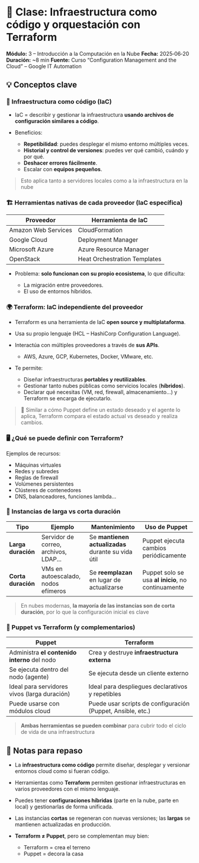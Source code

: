 
# 📝 Clase: Infraestructura como código y orquestación con Terraform

**Módulo:** 3 – Introducción a la Computación en la Nube
**Fecha:** 2025‑06‑20
**Duración:** \~8 min
**Fuente:** Curso “Configuration Management and the Cloud” – Google IT Automation

## 💡 Conceptos clave

### 🧾 Infraestructura como código (IaC)

* IaC = describir y gestionar la infraestructura **usando archivos de configuración similares a código**.
* Beneficios:

  * **Repetibilidad**: puedes desplegar el mismo entorno múltiples veces.
  * **Historial y control de versiones**: puedes ver qué cambió, cuándo y por qué.
  * **Deshacer errores fácilmente**.
  * Escalar con **equipos pequeños**.

> Esto aplica tanto a servidores locales como a la infraestructura en la nube

### 🏗 Herramientas nativas de cada proveedor (IaC específica)

| Proveedor           | Herramienta de IaC           |
| ------------------- | ---------------------------- |
| Amazon Web Services | CloudFormation               |
| Google Cloud        | Deployment Manager           |
| Microsoft Azure     | Azure Resource Manager       |
| OpenStack           | Heat Orchestration Templates |

* Problema: **solo funcionan con su propio ecosistema**, lo que dificulta:

  * La migración entre proveedores.
  * El uso de entornos híbridos.


### 🌍 Terraform: IaC independiente del proveedor

* Terraform es una herramienta de IaC **open source y multiplataforma**.
* Usa su propio lenguaje (HCL – HashiCorp Configuration Language).
* Interactúa con múltiples proveedores a través de **sus APIs**.

  * AWS, Azure, GCP, Kubernetes, Docker, VMware, etc.
* Te permite:

  * Diseñar infraestructuras **portables y reutilizables**.
  * Gestionar tanto nubes públicas como servicios locales (**híbridos**).
  * Declarar qué necesitas (VM, red, firewall, almacenamiento...) y Terraform se encarga de ejecutarlo.

> 🔄 Similar a cómo Puppet define un estado deseado y el agente lo aplica, Terraform compara el estado actual vs deseado y realiza cambios.


### 🖥 ¿Qué se puede definir con Terraform?

Ejemplos de recursos:

* Máquinas virtuales
* Redes y subredes
* Reglas de firewall
* Volúmenes persistentes
* Clústeres de contenedores
* DNS, balanceadores, funciones lambda...


### 🧱 Instancias de larga vs corta duración

| Tipo               | Ejemplo                               | Mantenimiento                                      | Uso de Puppet                                      |
| ------------------ | ------------------------------------- | -------------------------------------------------- | -------------------------------------------------- |
| **Larga duración** | Servidor de correo, archivos, LDAP... | Se **mantienen actualizadas** durante su vida útil | Puppet ejecuta cambios periódicamente              |
| **Corta duración** | VMs en autoescalado, nodos efímeros   | Se **reemplazan** en lugar de actualizarse         | Puppet solo se usa **al inicio**, no continuamente |

> En nubes modernas, **la mayoría de las instancias son de corta duración**, por lo que la configuración inicial es clave

### 🔁 Puppet vs Terraform (y complementarios)

| Puppet                                       | Terraform                                                   |
| -------------------------------------------- | ----------------------------------------------------------- |
| Administra **el contenido interno** del nodo | Crea y destruye **infraestructura externa**                 |
| Se ejecuta dentro del nodo (agente)          | Se ejecuta desde un cliente externo                         |
| Ideal para servidores vivos (larga duración) | Ideal para despliegues declarativos y repetibles            |
| Puede usarse con módulos cloud               | Puede usar scripts de configuración (Puppet, Ansible, etc.) |

> **Ambas herramientas se pueden combinar** para cubrir todo el ciclo de vida de una infraestructura

## 🧠 Notas para repaso

* La **infraestructura como código** permite diseñar, desplegar y versionar entornos cloud como si fueran código.
* Herramientas como **Terraform** permiten gestionar infraestructuras en varios proveedores con el mismo lenguaje.
* Puedes tener **configuraciones híbridas** (parte en la nube, parte en local) y gestionarlas de forma unificada.
* Las instancias **cortas** se regeneran con nuevas versiones; las **largas** se mantienen actualizadas en producción.
* **Terraform ≠ Puppet**, pero se complementan muy bien:

  * Terraform = crea el terreno
  * Puppet = decora la casa
